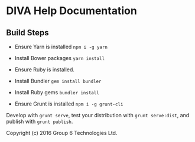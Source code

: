 DIVA Help Documentation
=======================

## Build Steps

- Ensure Yarn is installed `npm i -g yarn`

- Install Bower packages `yarn install`

- Ensure Ruby is installed.

- Install Bundler `gem install bundler`

- Install Ruby gems `bundler install`

- Ensure Grunt is installed `npm i -g grunt-cli`

Develop with `grunt serve`, test your distribution with `grunt serve:dist`, and publish with `grunt publish`.

Copyright (c) 2016 Group 6 Technologies Ltd.
